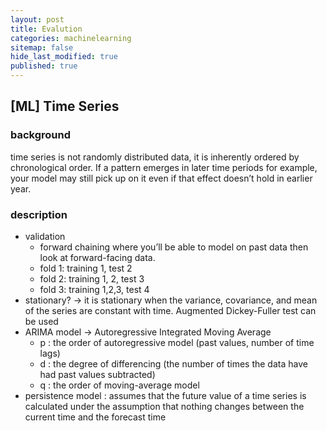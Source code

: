 ```yaml
---
layout: post
title: Evalution
categories: machinelearning
sitemap: false
hide_last_modified: true
published: true
---
```

## [ML] Time Series

### background

time series is not randomly distributed data, it is inherently ordered by chronological order. If a pattern emerges in later time periods for example, your model may still pick up on it even if that effect doesn’t hold in earlier year. 

### description

- validation
    - forward chaining where you’ll be able to model on past data then look at forward-facing data.
    - fold 1: training 1, test 2
    - fold 2: training 1, 2, test 3
    - fold 3: training 1,2,3, test 4
- stationary? → it is stationary when the variance, covariance, and mean of the series are constant with time. Augmented Dickey-Fuller test can be used
- ARIMA model → Autoregressive Integrated Moving Average
    - p : the order of autoregressive model (past values, number of time lags)
    - d : the degree of differencing (the number of times the data have had past values subtracted)
    - q : the order of moving-average model
- persistence model : assumes that the future value of a time series is calculated under the assumption that nothing changes between the current time and the forecast time